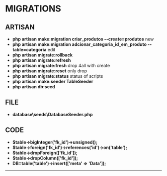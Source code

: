 # MIGRATIONS

## ARTISAN 

- **php artisan make:migration criar_produtos --create=produtos** new
- **php artisan make:migration adcionar_categoria_id_em_produto --table=categoria** edit 
- **php artisan migrate:rollback**
- **php artisan migrate:refresh**
- **php artisan migrate:fresh** drop 4all with create
- **php artisan migrate:reset** only drop
- **php artisan migrate:status** status of scripts
- **php artisan make:seeder TableSeeder**
- **php artisan db:seed**

## FILE

- **database\seeds\DatabaseSeeder.php**

## CODE

- **$table->bigInteger('fk_id')->unsigned();**
- **$table->foreign('fk_id')->references('id')->on('table');**
- **$table->dropForeign(['fk_id']);**
- **$table->dropColumn(['fk_id']);**
- **DB::table('table')->insert(['meta' => 'Data']);**

<hr>
